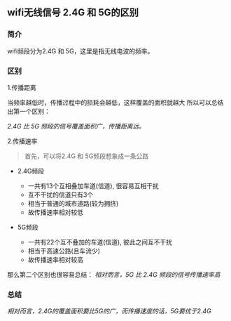 ## wifi无线信号 2.4G 和 5G的区别

### 简介

wifi频段分为2.4G 和 5G，这里是指无线电波的频率。

### 区别

1.传播距离

当频率越低时，传播过程中的损耗会越低，这样覆盖的面积就越大
所以可以总结出第一个区别：

*2.4G 比 5G 频段的信号覆盖面积广，传播距离远。*


2.传播速率

> 首先，可以将2.4G 和 5G频段想象成一条公路

- 2.4G频段
  - 一共有13个互相叠加车道(信道), 很容易互相干扰
  - 互不干扰的信道只有3个
  - 相当于普通的城市道路(较为拥挤)
  - 故传播速率相对较低

- 5G频段
  - 一共有22个互不叠加的车道(信道), 彼此之间互不干扰
  - 相当于高速公路(且车流少)
  - 故传播速率相对较高

那么第二个区别也很容易总结：
*相对而言，5G 比 2.4G 频段的信号传播速率高*

### 总结

*相对而言，2.4G的覆盖面积要比5G的广，而传播速度的话，5G要优于2.4G*
